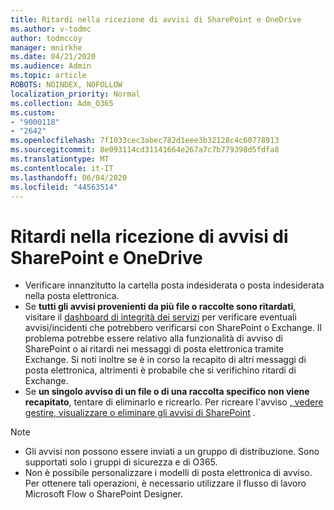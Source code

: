 ```yaml
---
title: Ritardi nella ricezione di avvisi di SharePoint e OneDrive
ms.author: v-todmc
author: todmccoy
manager: mnirkhe
ms.date: 04/21/2020
ms.audience: Admin
ms.topic: article
ROBOTS: NOINDEX, NOFOLLOW
localization_priority: Normal
ms.collection: Adm_O365
ms.custom:
- "9000118"
- "2642"
ms.openlocfilehash: 7f1033cec3abec782d1eee3b32128c4c60778913
ms.sourcegitcommit: 8e093114cd31141664e267a7c7b779398d5fdfa8
ms.translationtype: MT
ms.contentlocale: it-IT
ms.lasthandoff: 06/04/2020
ms.locfileid: "44563514"
---
```

# <a name="delays-in-receiving-sharepoint-and-onedrive-alerts"></a>Ritardi nella ricezione di avvisi di SharePoint e OneDrive

- Verificare innanzitutto la cartella posta indesiderata o posta indesiderata nella posta elettronica.
- Se **tutti gli avvisi provenienti da più file o raccolte sono ritardati**, visitare il [dashboard di integrità dei servizi](https://portal.office.com/adminportal/home?ref=/servicehealth) per verificare eventuali avvisi/incidenti che potrebbero verificarsi con SharePoint o Exchange. Il problema potrebbe essere relativo alla funzionalità di avviso di SharePoint o ai ritardi nei messaggi di posta elettronica tramite Exchange. Si noti inoltre se è in corso la recapito di altri messaggi di posta elettronica, altrimenti è probabile che si verifichino ritardi di Exchange.
- Se **un singolo avviso di un file o di una raccolta specifico non viene recapitato**, tentare di eliminarlo e ricrearlo. Per ricreare l'avviso [, vedere gestire, visualizzare o eliminare gli avvisi di SharePoint](https://support.microsoft.com/office/99dfb19c-9a90-4a8c-aba1-aa8c8afb0de2) .

> [!NOTE]
> - Gli avvisi non possono essere inviati a un gruppo di distribuzione. Sono supportati solo i gruppi di sicurezza e di O365.
> - Non è possibile personalizzare i modelli di posta elettronica di avviso. Per ottenere tali operazioni, è necessario utilizzare il flusso di lavoro Microsoft Flow o SharePoint Designer.

